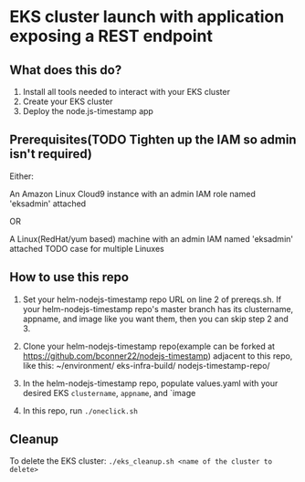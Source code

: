 # EKS cluster launch with application exposing a  REST endpoint

## What does this do?  

1. Install all tools needed to interact with your EKS cluster
2. Create your EKS cluster
3. Deploy the node.js-timestamp app

## Prerequisites(TODO Tighten up the IAM so admin isn't required)

Either:

An Amazon Linux Cloud9 instance with an admin IAM role named 'eksadmin' attached

OR

A Linux(RedHat/yum based) machine with an admin IAM named 'eksadmin' attached TODO case for multiple Linuxes


## How to use this repo

1. Set your helm-nodejs-timestamp repo URL on line 2 of prereqs.sh.  If your helm-nodejs-timestamp repo's master branch has its clustername, appname, and image 
   like you want them, then you can skip step 2 and 3.
2. Clone your helm-nodejs-timestamp repo(example can be forked at https://github.com/bconner22/nodejs-timestamp) adjacent to this repo, like this:
    ~/environment/
       eks-infra-build/
       nodejs-timestamp-repo/

3. In the helm-nodejs-timestamp repo, populate values.yaml with your desired EKS `clustername`, `appname`, and `image
4. In this repo, run `./oneclick.sh`

## Cleanup

To delete the EKS cluster:
`./eks_cleanup.sh <name of the cluster to delete>`

